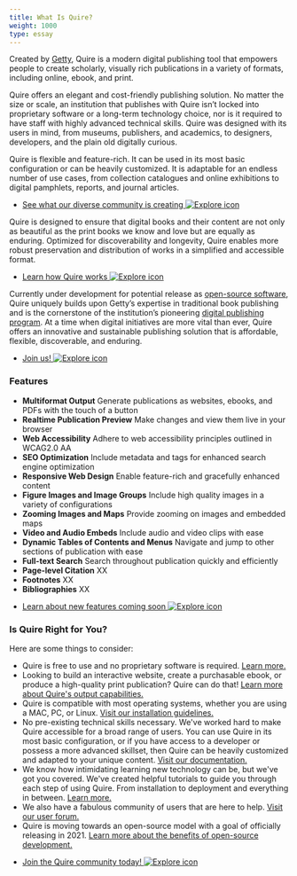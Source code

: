 ```yaml
---
title: What Is Quire?
weight: 1000
type: essay
---
```


Created by [Getty](www.getty.edu), Quire is a modern digital publishing tool that empowers people to create scholarly, visually rich publications in a variety of formats, including online, ebook, and print.

Quire offers an elegant and cost-friendly publishing solution.  No matter the size or scale, an institution that publishes with Quire isn’t locked into proprietary software or a long-term technology choice, nor is it required to have staff with highly advanced technical skills. Quire was designed with its users in mind, from museums, publishers, and academics, to designers, developers, and the plain old digitally curious.

Quire is flexible and feature-rich. It can be used in its most basic configuration or can be heavily customized. It is adaptable for an endless number of use cases, from collection catalogues and online exhibitions to digital pamphlets, reports, and journal articles.

<div class="feature-cards">

- [See what our diverse community is creating ![Explore icon](/img/illustrations/undraw_Group_chat_unwm.png)](/community/user-showcase/)
</div>

Quire is designed to ensure that digital books and their content are not only as beautiful as the print books we know and love but are equally as enduring. Optimized for discoverability and longevity, Quire enables more robust preservation and distribution of works in a simplified and accessible format.

<div class="feature-cards">

- [Learn how Quire works ![Explore icon](/img/illustrations/undraw_in_progress_ql66.png)](/about/how-it-works/)
</div>

Currently under development for potential release as [open-source software](/about/open-source/), Quire uniquely builds upon Getty’s expertise in traditional book publishing and is the cornerstone of the institution’s pioneering [digital publishing program](https://www.getty.edu/publications/digital/index.html). At a time when digital initiatives are more vital than ever, Quire offers an innovative and sustainable publishing solution that is affordable, flexible, discoverable, and enduring.

<div class="feature-cards">

- [Join us! ![Explore icon](/img/illustrations/undraw_celebration_0jvk.png)](/request-access/beta-access/)
</div>

### Features

<div class="feature-list">

- **Multiformat Output** Generate publications as websites, ebooks, and PDFs with the touch of a button
- **Realtime Publication Preview** Make changes and view them live in your browser
- **Web Accessibility** Adhere to web accessibility principles outlined in WCAG2.0 AA
- **SEO Optimization** Include metadata and tags for enhanced search engine optimization
- **Responsive Web Design** Enable feature-rich and gracefully enhanced content
- **Figure Images and Image Groups** Include high quality images in a variety of configurations
- **Zooming Images and Maps** Provide zooming on images and embedded maps
- **Video and Audio Embeds** Include audio and video clips with ease
- **Dynamic Tables of Contents and Menus** Navigate and jump to other sections of publication with ease
- **Full-text Search** Search throughout publication quickly and efficiently
- **Page-level Citation** XX
- **Footnotes** XX
- **Bibliographies** XX

</div>

<div class="feature-cards">

- [Learn about new features coming soon ![Explore icon](/img/illustrations/undraw_moving_forward_lhhd.png)](#)
</div>

### Is Quire Right for You?

Here are some things to consider:

- Quire is free to use and no proprietary software is required. [Learn more.](##)
- Looking to build an interactive website, create a purchasable ebook, or produce a high-quality print publication? Quire can do that! [Learn more about Quire's output capabilities.](/documentation/multiformat-output/)
- Quire is compatible with most operating systems, whether you are using a MAC, PC, or Linux. [Visit our installation guidelines.](documentation/install-uninstall/)
- No pre-existing technical skills necessary. We've worked hard to make Quire accessible for a broad range of users. You can use Quire in its most basic configuration, or if you have access to a developer or possess a more advanced skillset, then Quire can be heavily customized and adapted to your unique content. [Visit our documentation.](/documentation/)
- We know how intimidating learning new technology can be, but we've got you covered. We've created helpful tutorials to guide you through each step of using Quire. From installation to deployment and everything in between. [Learn more.](/learn/tutorial/)
- We also have a fabulous community of users that are here to help. [Visit our user forum.](/about/open-source/)
- Quire is moving towards an open-source model with a goal of officially releasing in 2021. [Learn more about the benefits of open-source development.](/about/open-source)

<div class="feature-cards">

- [Join the Quire community today! ![Explore icon](/img/illustrations/undraw_community_8nwl.png)](/request-access/beta-access/)
</div>
